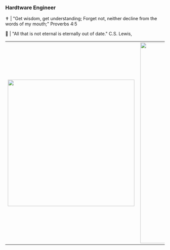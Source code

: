 ### Hardtware Engineer 
✝️ | "Get wisdom, get understanding;
     Forget not, neither decline from the words of my mouth;" Proverbs 4:5

💾 | "All that is not eternal is eternally out of date." C.S. Lewis,

<center>
<table>
  <tr>
      <td><img width="400px" align="left" src="https://github-readme-stats.vercel.app/api/top-langs/?username=minelli31&hide=html&layout=compact&theme=prussian&langs_count=10&show_icons=true&hide=CSS,Tex" /></td>
      <td><img width="635px" align="left" src="https://github-readme-stats.vercel.app/api?username=minelli31&theme=prussian&show_icons=true" /></td>
  </tr> 
</table>
</center>

<!--
**minelli31/minelli31** is a ✨ _special_ ✨ repository because its `README.md` (this file) appears on your GitHub profile.

Here are some ideas to get you started:

- 🔭 I’m currently working on ...
- 🌱 I’m currently learning ...
- 👯 I’m looking to collaborate on ...
- 🤔 I’m looking for help with ...
- 💬 Ask me about ...
- 📫 How to reach me: ...
- 😄 Pronouns: ...
- ⚡ Fun fact: ...
-->

